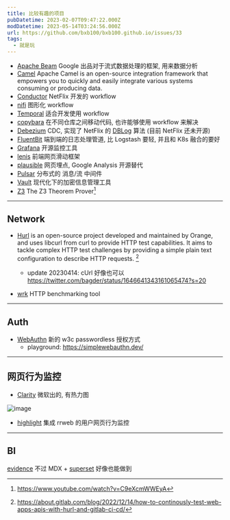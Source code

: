 ```yaml
---
title: 比较有趣的项目
pubDatetime: 2023-02-07T09:47:22.000Z
modDatetime: 2023-05-14T03:24:56.000Z
url: https://github.com/bxb100/bxb100.github.io/issues/33
tags:
  - 就是玩
---
```


- [Apache Beam](https://github.com/apache/beam) Google 出品对于流式数据处理的框架, 用来数据分析
- [Camel](https://github.com/apache/camel) Apache Camel is an open-source integration framework that empowers you to quickly and easily integrate various systems consuming or producing data.
- [Conductor](https://github.com/Netflix/conductor) NetFlix 开发的 workflow
- [nifi](https://nifi.apache.org/index.html) 图形化 workflow
- [Temporal](https://temporal.io/) 适合开发使用 workflow
- [copybara](https://github.com/google/copybara) 在不同仓库之间移动代码, 也许能够使用 workflow 来解决
- [Debezium](https://debezium.io/) CDC, 实现了 NetFlix 的 [DBLog](https://netflixtechblog.com/dblog-a-generic-change-data-capture-framework-69351fb9099b?gi=eae74ca0ba3b) 算法 (目前 NetFlix 还未开源)
- [FluentBit](https://github.com/fluent/fluent-bit) 端到端的日志处理管道, 比 Logstash 要轻, 并且和 K8s 融合的要好
- [Grafana](https://grafana.com/) 开源监控工具
- [lenis](https://lenis.studiofreight.com/) 前端网页滑动框架
- [plausible](https://github.com/plausible/analytics) 网页埋点, Google Analysis 开源替代
- [Pulsar](https://pulsar.apache.org/) 分布式的 消息/流 中间件
- [Vault](https://github.com/hashicorp/vault) 现代化下的加密信息管理工具
- [Z3](https://github.com/Z3Prover/z3) The Z3 Theorem Prover[^z3]

---

<a id='issuecomment-1423936673'></a>

## Network

- [Hurl](https://hurl.dev/) is an open-source project developed and maintained by Orange, and uses libcurl from curl to provide HTTP test capabilities. It aims to tackle complex HTTP test challenges by providing a simple plain text configuration to describe HTTP requests. [^1]

  - update 20230414: cUrl 好像也可以 https://twitter.com/bagder/status/1646641343161065474?s=20

- [wrk](https://github.com/wg/wrk) HTTP benchmarking tool

---

<a id='issuecomment-1451540696'></a>

## Auth

- [WebAuthn](https://webauthn.guide/#webauthn-api) 新的 w3c passwordless 授权方式
  - playground: https://simplewebauthn.dev/

---

<a id='issuecomment-1513358016'></a>

## 网页行为监控

- [Clarity](https://clarity.microsoft.com/) 微软出的, 有热力图

![image](https://user-images.githubusercontent.com/20685961/232824238-5f768369-6b3d-496c-ab76-17b0735194bd.png)

- [highlight](https://github.com/highlight/highlight) 集成 rrweb 的用户网页行为监控

---

<a id='issuecomment-1519095361'></a>

## BI

[evidence](https://github.com/evidence-dev/evidence) 不过 MDX + [superset](https://github.com/apache/superset) 好像也能做到

[^z3]: https://www.youtube.com/watch?v=C9eXcmWWEyA
[^1]: https://about.gitlab.com/blog/2022/12/14/how-to-continously-test-web-apps-apis-with-hurl-and-gitlab-ci-cd/
